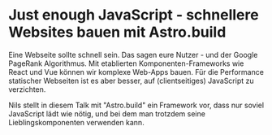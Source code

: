 # Just enough JavaScript - schnellere Websites bauen mit Astro.build

Eine Webseite sollte schnell sein. Das sagen eure Nutzer - und der Google PageRank Algorithmus.
Mit etablierten Komponenten-Frameworks wie React und Vue können wir komplexe Web-Apps bauen.
Für die Performance statischer Webseiten ist es aber besser, auf (clientseitiges) JavaScript zu verzichten.

Nils stellt in diesem Talk mit "Astro.build" ein Framework vor, dass nur soviel JavaScript
lädt wie nötig, und bei dem man trotzdem seine Lieblingskomponenten verwenden kann. 

